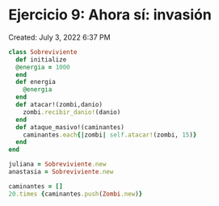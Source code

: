 # Ejercicio 9: Ahora sí: invasión

Created: July 3, 2022 6:37 PM

```ruby
class Sobreviviente
  def initialize
  @energia = 1000
  end
  def energia
    @energia
  end
  def atacar!(zombi,danio)
    zombi.recibir_danio!(danio)
  end
  def ataque_masivo!(caminantes)
    caminantes.each{|zombi| self.atacar!(zombi, 15)}
  end
end

juliana = Sobreviviente.new
anastasia = Sobreviviente.new

caminantes = []
20.times {caminantes.push(Zombi.new)}
```